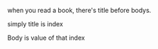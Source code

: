 when you read a book, there's title before bodys.

simply title is index

Body is value of that index